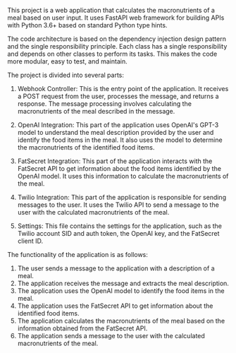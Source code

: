 This project is a web application that calculates the macronutrients of a meal based on user input. It uses FastAPI web framework for building APIs with Python 3.6+ based on standard Python type hints.

The code architecture is based on the dependency injection design pattern and the single responsibility principle. Each class has a single responsibility and depends on other classes to perform its tasks. This makes the code more modular, easy to test, and maintain.

The project is divided into several parts:

1. Webhook Controller: This is the entry point of the application. It receives a POST request from the user, processes the message, and returns a response. The message processing involves calculating the macronutrients of the meal described in the message.

2. OpenAI Integration: This part of the application uses OpenAI's GPT-3 model to understand the meal description provided by the user and identify the food items in the meal. It also uses the model to determine the macronutrients of the identified food items.

3. FatSecret Integration: This part of the application interacts with the FatSecret API to get information about the food items identified by the OpenAI model. It uses this information to calculate the macronutrients of the meal.

4. Twilio Integration: This part of the application is responsible for sending messages to the user. It uses the Twilio API to send a message to the user with the calculated macronutrients of the meal.

5. Settings: This file contains the settings for the application, such as the Twilio account SID and auth token, the OpenAI key, and the FatSecret client ID.

The functionality of the application is as follows:

1. The user sends a message to the application with a description of a meal.
2. The application receives the message and extracts the meal description.
3. The application uses the OpenAI model to identify the food items in the meal.
4. The application uses the FatSecret API to get information about the identified food items.
5. The application calculates the macronutrients of the meal based on the information obtained from the FatSecret API.
6. The application sends a message to the user with the calculated macronutrients of the meal.





